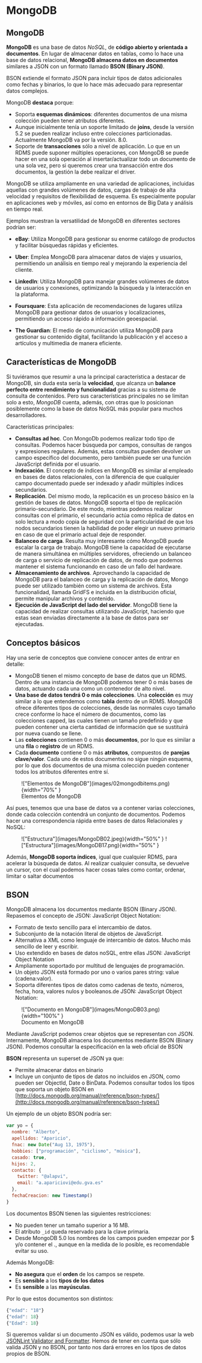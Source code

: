 # MongoDB
## MongoDB

**MongoDB** es una base de datos *NoSQL*, de **código abierto y orientada a documentos**. En lugar de almacenar datos en tablas, como lo hace una base de datos relacional, **MongoDB almacena datos en documentos** similares a JSON con un formato llamado **BSON (Binary JSON)**.

BSON extiende el formato JSON para incluir tipos de datos adicionales como fechas y binarios, lo que lo hace más adecuado para representar datos complejos.

MongoDB **destaca** porque:

- Soporta **esquemas dinámicos**: diferentes documentos de una misma colección pueden tener atributos diferentes.
- Aunque inicialmente tenía un soporte limitado de **joins**, desde la versión 5.2 se pueden realizar incluso entre colecciones particionadas. Actualmente MongoDB va por la versión. 8.0.
- Soporte de **transacciones** sólo a nivel de aplicación. Lo que en un RDMS puede suponer múltiples operaciones, con MongoDB se puede hacer en una sola operación al insertar/actualizar todo un documento de una sola vez, pero si queremos crear una transacción entre dos documentos, la gestión la debe realizar el driver.

MongoDB se utiliza ampliamente en una variedad de aplicaciones, incluidas aquellas con grandes volúmenes de datos, cargas de trabajo de alta velocidad y requisitos de flexibilidad de esquema. Es especialmente popular en aplicaciones web y móviles, así como en entornos de Big Data y análisis en tiempo real.

Ejemplos muestran la versatilidad de MongoDB en diferentes sectores podrían ser:

- **eBay**: Utiliza MongoDB para gestionar su enorme catálogo de productos y facilitar búsquedas rápidas y eficientes.

- **Uber**: Emplea MongoDB para almacenar datos de viajes y usuarios, permitiendo un análisis en tiempo real y mejorando la experiencia del cliente.

- **LinkedIn**: Utiliza MongoDB para manejar grandes volúmenes de datos de usuarios y conexiones, optimizando la búsqueda y la interacción en la plataforma.

- **Foursquare**: Esta aplicación de recomendaciones de lugares utiliza MongoDB para gestionar datos de usuarios y localizaciones, permitiendo un acceso rápido a información geoespacial.
- **The Guardian**: El medio de comunicación utiliza MongoDB para gestionar su contenido digital, facilitando la publicación y el acceso a artículos y multimedia de manera eficiente.

## Características de MongoDB

Si tuviéramos que resumir a una la principal característica a destacar de MongoDB, sin duda esta sería la **velocidad**, que alcanza un **balance perfecto entre rendimiento y funcionalidad** gracias a su sistema de consulta de contenidos. Pero sus características principales no se limitan solo a esto, *MongoDB* cuenta, además, con otras que lo posicionan posiblemente como la base de datos NoSQL más popular para muchos desarrolladores.

Características principales:

- **Consultas ad hoc**. Con MongoDb podemos realizar todo tipo de consultas. Podemos hacer búsqueda por campos, consultas de rangos y expresiones regulares. Además, estas consultas pueden devolver un campo específico del documento, pero también puede ser una función JavaScript definida por el usuario.
- **Indexación**. El concepto de índices en MongoDB es similar al empleado en bases de datos relacionales, con la diferencia de que cualquier campo documentado puede ser indexado y añadir múltiples índices secundarios.
- **Replicación**. Del mismo modo, la replicación es un proceso básico en la gestión de bases de datos. MongoDB soporta el tipo de replicación primario-secundario. De este modo, mientras podemos realizar consultas con el primario, el secundario actúa como réplica de datos en solo lectura a modo copia de seguridad con la particularidad de que los nodos secundarios tienen la habilidad de poder elegir un nuevo primario en caso de que el primario actual deje de responder.
- **Balanceo de carga**. Resulta muy interesante cómo MongoDB puede escalar la carga de trabajo. MongoDB tiene la capacidad de ejecutarse de manera simultánea en múltiples servidores, ofreciendo un balanceo de carga o servicio de replicación de datos, de modo que podemos mantener el sistema funcionando en caso de un fallo del hardware.
- **Almacenamiento de archivos**. Aprovechando la capacidad de MongoDB para el balanceo de carga y la replicación de datos, Mongo puede ser utilizado también como un sistema de archivos. Esta funcionalidad, llamada GridFS e incluida en la distribución oficial, permite manipular archivos y contenido.
- **Ejecución de JavaScript del lado del servidor**. MongoDB tiene la capacidad de realizar consultas utilizando JavaScript, haciendo que estas sean enviadas directamente a la base de datos para ser ejecutadas.

## Conceptos básicos

Hay una serie de conceptos que conviene conocer antes de entrar en detalle:

- MongoDB tienen el mismo concepto de base de datos que un RDMS. Dentro de una instancia de MongoDB podemos tener 0 o más bases de datos, actuando cada una como un contenedor de alto nivel.
- **Una base de datos tendrá 0 o más colecciones**. Una **colección** es muy similar a lo que entendemos como **tabla** dentro de un RDMS. MongoDB ofrece diferentes tipos de colecciones, desde las normales cuyo tamaño crece conforme lo hace el número de documentos, como las colecciones capped, las cuales tienen un tamaño predefinido y que pueden contener una cierta cantidad de información que se sustituirá por nueva cuando se llene.
- Las **colecciones** contienen 0 o más **documentos**, por lo que es similar a una **fila** o **registro** de un RDMS.
- Cada **documento** contiene 0 o más **atributos**, compuestos de **parejas clave/valor**. Cada uno de estos documentos no sigue ningún esquema, por lo que dos documentos de una misma colección pueden contener todos los atributos diferentes entre sí.

<figure markdown="span">
    !["Elementos de MongoDB"](images/02mongodbitems.png){width="70%" }
    <figcaption>Elementos de MongoDB</figcaption>
</figure>

Así pues, tenemos que una base de datos va a contener varias colecciones, donde cada colección contendrá un conjunto de documentos. Podemos hacer una correspondencia rápida entre bases de datos Relacionales y NoSQL:

<figure markdown="span">
    !["Estructura"](images/MongoDB02.jpeg){width="50%" } 
    !["Estructura"](images/MongoDB17.png){width="50%" }
</figure>

Además, **MongoDB soporta índices**, igual que cualquier RDMS, para acelerar la búsqueda de datos. Al realizar cualquier consulta, se devuelve un cursor, con el cual podemos hacer cosas tales como contar, ordenar, limitar o saltar documentos

## BSON

MongoDB almacena los documentos mediante BSON (Binary JSON).
Repasemos el concepto de JSON: JavaScript Object Notation:

- Formato de texto sencillo para el intercambio de datos.
- Subconjunto de la notación literal de objetos de JavaScript.
- Alternativa a XML como lenguaje de intercambio de datos. Mucho más sencillo de leer y escribir.
- Uso extendido en bases de datos noSQL, entre ellas JSON: JavaScript Object Notation
- Ampliamente soportado por multitud de lenguajes de programación.
- Un objeto JSON está formado por uno o varios pares string: value (cadena:valor).
- Soporta diferentes tipos de datos como cadenas de texto, números, fecha, hora, valores nulos y booleanos.de JSON: JavaScript Object Notation:


<figure markdown="span">
    !["Documento en MongoDB"](images/MongoDB03.png){width="100%" }
    <figcaption>Documento en MongoDB</figcaption>
</figure>

Mediante JavaScript podemos crear objetos que se representan con JSON. Internamente, MongoDB almacena los documentos mediante BSON (Binary JSON). Podemos consultar la especificación en la web oficial de BSON

**BSON** representa un superset de JSON ya que:
- Permite almacenar datos en binario
- Incluye un conjunto de tipos de datos no incluidos en JSON, como pueden ser ObjectId, Date o BinData.
Podemos consultar todos los tipos que soporta un objeto BSON en [http://docs.mongodb.org/manual/reference/bson-types/](http://docs.mongodb.org/manual/reference/bson-types/)

Un ejemplo de un objeto BSON podría ser:
```javascript
var yo = {
  nombre: "Alberto",
  apellidos: "Aparicio",
  fnac: new Date("Aug 13, 1975"),
  hobbies: ["programación", "ciclismo", "música"],
  casado: true,
  hijos: 2,
  contacto: {
    twitter: "@alapvi",
    email: "a.apariciovi@edu.gva.es"
  },
  fechaCreacion: new Timestamp()
}
```

Los documentos BSON tienen las siguientes restricciones:

- No pueden tener un tamaño superior a 16 MB.
- El atributo `_id` queda reservado para la clave primaria.
- Desde MongoDB 5.0 los nombres de los campos pueden empezar por $ y/o contener el ., aunque en la medida de lo posible, es recomendable evitar su uso.

Además MongoDB:
- **No asegura** que el **orden** de los campos se respete.
- Es **sensible** a los **tipos de los datos**
- Es **sensible** a las **mayúsculas**.

Por lo que estos documentos son distintos:

```javascript
{"edad": "18"}
{"edad": 18}
{"Edad": 18}
```

Si queremos validar si un documento JSON es válido, podemos usar la web [JSONLint Validator and Formatter](http://jsonlint.com/). Hemos de tener en cuenta que sólo valida JSON y no BSON, por tanto nos dará errores en los tipos de datos propios de BSON.


